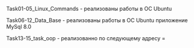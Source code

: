Task01-05_Linux_Commands - реализованы работы в ОС Ubuntu

Task06-12_Data_Base - реализованы работы в ОС Ubuntu приложение MySql 8.0

Task13-15_task_oop - реализованно по следующему адресу = 
